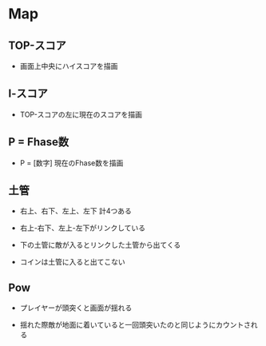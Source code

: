 # Map

## TOP-スコア

- 画面上中央にハイスコアを描画

## Ⅰ-スコア

- TOP-スコアの左に現在のスコアを描画

## P = Fhase数

- P = [数字] 現在のFhase数を描画

## 土管

- 右上、右下、左上、左下 計4つある

- 右上-右下、左上-左下がリンクしている

- 下の土管に敵が入るとリンクした土管から出てくる

- コインは土管に入ると出てこない

## Pow

- プレイヤーが頭突くと画面が揺れる

- 揺れた際敵が地面に着いていると一回頭突いたのと同じようにカウントされる